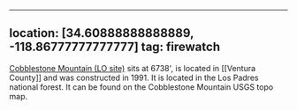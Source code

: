 
---
location: [34.60888888888889, -118.86777777777777]
tag: firewatch
---

[Cobblestone Mountain (LO site)](http://www.peakbagging.com/CAPhotos/Cobblestone.html) sits at 6738', is located in [[Ventura County]] and was constructed in 1991. It is located in the Los Padres national forest. It can be found on the Cobblestone Mountain USGS topo map.

